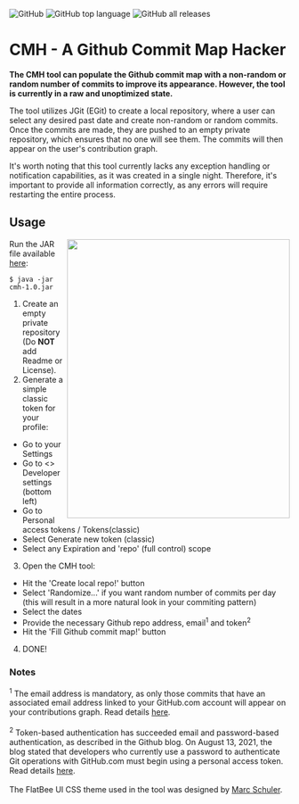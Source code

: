 ![GitHub](https://img.shields.io/github/license/endreth/CMH?color=%2330c26c&style=flat-square) ![GitHub top language](https://img.shields.io/github/languages/top/endreth/CMH?color=%2330c26c&style=flat-square) ![GitHub all releases](https://img.shields.io/github/downloads/endreth/CMH/total?color=%2330c26c&style=flat-square)
# CMH - A Github Commit Map Hacker

**The CMH tool can populate the Github commit map with a non-random or random number of commits to improve its appearance. However, the tool is currently in a raw and unoptimized state.**

The tool utilizes JGit (EGit) to create a local repository, where a user can select any desired past date and create non-random or random commits. Once the commits are made, they are pushed to an empty private repository, which ensures that no one will see them. The commits will then appear on the user's contribution graph.

It's worth noting that this tool currently lacks any exception handling or notification capabilities, as it was created in a single night. Therefore, it's important to provide all information correctly, as any errors will require restarting the entire process.

## Usage
<img align="right" width="400" height="500" src="https://user-images.githubusercontent.com/104054427/228531736-3cbaf521-e9f9-4d54-8130-faa636aa8c3e.png">

Run the JAR file available [here](https://github.com/endreth/CMH/blob/master/cmh-1.0.jar):
```
$ java -jar cmh-1.0.jar
```

1. Create an empty private repository (Do **NOT** add Readme or License).
2. Generate a simple classic token for your profile:<br>
 * Go to your Settings
 * Go to <> Developer settings (bottom left)
 * Go to Personal access tokens / Tokens(classic)
 * Select Generate new token (classic)
 * Select any Expiration and 'repo' (full control) scope
3. Open the CMH tool:
 * Hit the 'Create local repo!' button
 * Select 'Randomize...' if you want random number of commits per day <br>(this will result in a more natural look in your commiting pattern)
 * Select the dates
 * Provide the necessary Github repo address, email<sup>1</sup> and token<sup>2</sup>
 * Hit the 'Fill Github commit map!' button
4. DONE!

### Notes
<sup>1</sup> The email address is mandatory, as only those commits that have an associated email address linked to your GitHub.com account will appear on your contributions graph. Read details [here](https://docs.github.com/en/account-and-profile/setting-up-and-managing-your-github-profile/managing-contribution-settings-on-your-profile/why-are-my-contributions-not-showing-up-on-my-profile).<br><br>
<sup>2</sup> Token-based authentication has succeeded email and password-based authentication, as described in the Github blog. On August 13, 2021, the blog stated that developers who currently use a password to authenticate Git operations with GitHub.com must begin using a personal access token. Read details [here](https://github.blog/2020-12-15-token-authentication-requirements-for-git-operations/#what-you-need-to-do-today).<br><br>
The FlatBee UI CSS theme used in the tool was designed by [Marc Schuler](https://github.com/marcschuler/FlatBee).
